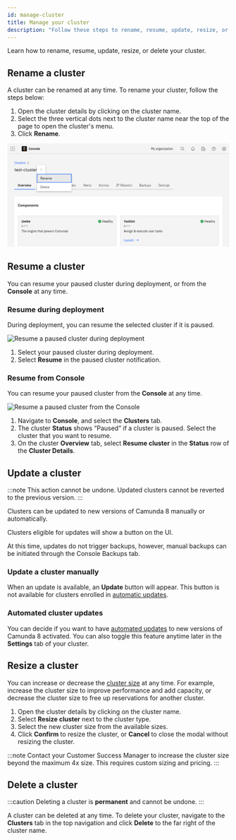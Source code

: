 ```yaml
---
id: manage-cluster
title: Manage your cluster
description: "Follow these steps to rename, resume, update, resize, or delete your cluster."
---
```


Learn how to rename, resume, update, resize, or delete your cluster.

## Rename a cluster

A cluster can be renamed at any time. To rename your cluster, follow the steps below:

1. Open the cluster details by clicking on the cluster name.
2. Select the three vertical dots next to the cluster name near the top of the page to open the cluster's menu.
3. Click **Rename**.

![cluster-rename](./img/cluster-rename.png)

## Resume a cluster

You can resume your paused cluster during deployment, or from the **Console** at any time.

### Resume during deployment

During deployment, you can resume the selected cluster if it is paused.

![Resume a paused cluster during deployment](./img/cluster-resume-deploy.png)

1. Select your paused cluster during deployment.
1. Select **Resume** in the paused cluster notification.

### Resume from Console

You can resume your paused cluster from the **Console** at any time.

![Resume a paused cluster from the Console](./img/cluster-resume-console.png)

1. Navigate to **Console**, and select the **Clusters** tab.
1. The cluster **Status** shows “Paused” if a cluster is paused. Select the cluster that you want to resume.
1. On the cluster **Overview** tab, select **Resume cluster** in the **Status** row of the **Cluster Details**.

## Update a cluster

:::note
This action cannot be undone. Updated clusters cannot be reverted to the previous version.
:::

Clusters can be updated to new versions of Camunda 8 manually or automatically.

Clusters eligible for updates will show a button on the UI.

At this time, updates do not trigger backups, however, manual backups can be initiated through the Console Backups tab.

### Update a cluster manually

When an update is available, an **Update** button will appear. This button is not available for clusters enrolled in [automatic updates](/components/saas/auto-updates.md).

### Automated cluster updates

You can decide if you want to have [automated updates](/components/saas/auto-updates.md) to new versions of Camunda 8 activated. You can also toggle this feature anytime later in the **Settings** tab of your cluster.

## Resize a cluster

You can increase or decrease the [cluster size](/components/concepts/clusters.md#cluster-size) at any time. For example, increase the cluster size to improve performance and add capacity, or decrease the cluster size to free up reservations for another cluster.

1. Open the cluster details by clicking on the cluster name.
1. Select **Resize cluster** next to the cluster type.
1. Select the new cluster size from the available sizes.
1. Click **Confirm** to resize the cluster, or **Cancel** to close the modal without resizing the cluster.

:::note
Contact your Customer Success Manager to increase the cluster size beyond the maximum 4x size. This requires custom sizing and pricing.
:::

## Delete a cluster

:::caution
Deleting a cluster is **permanent** and cannot be undone.
:::

A cluster can be deleted at any time. To delete your cluster, navigate to the **Clusters** tab in the top navigation and click **Delete** to the far right of the cluster name.
